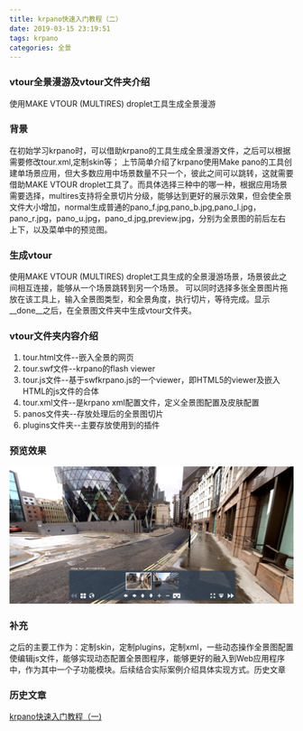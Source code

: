 ```yaml
---
title: krpano快速入门教程（二）
date: 2019-03-15 23:19:51
tags: krpano
categories: 全景
---
```

### vtour全景漫游及vtour文件夹介绍
使用MAKE VTOUR (MULTIRES) droplet工具生成全景漫游
<!--more-->
### 背景
在初始学习krpano时，可以借助krpano的工具生成全景漫游文件，之后可以根据需要修改tour.xml,定制skin等；
上节简单介绍了krpano使用Make pano的工具创建单场景应用，但大多数应用中场景数量不只一个，彼此之间可以跳转，这就需要借助MAKE VTOUR droplet工具了。而具体选择三种中的哪一种，根据应用场景需要选择，multires支持将全景切片分级，能够达到更好的展示效果，但会使全景文件大小增加，normal生成普通的pano_f.jpg,pano_b.jpg,pano_l.jpg，pano_r.jpg，pano_u.jpg，pano_d.jpg,preview.jpg，分别为全景图的前后左右上下，以及菜单中的预览图。
### 生成vtour
使用MAKE VTOUR (MULTIRES) droplet工具生成的全景漫游场景，场景彼此之间相互连接，能够从一个场景跳转到另一个场景。
可以同时选择多张全景图片拖放在该工具上，输入全景图类型，和全景角度，执行切片，等待完成。显示__done__之后，在全景图文件夹中生成vtour文件夹。
### vtour文件夹内容介绍
1. tour.html文件--嵌入全景的网页
2. tour.swf文件--krpano的flash viewer
3. tour.js文件--基于swfkrpano.js的一个viewer，即HTML5的viewer及嵌入HTML的js文件的合体
4. tour.xml文件--是krpano xml配置文件，定义全景图配置及皮肤配置
5. panos文件夹--存放处理后的全景图切片
6. plugins文件夹--主要存放使用到的插件

### 预览效果
![效果图](krpano-second-note/pic1.png)
### 补充
之后的主要工作为：定制skin，定制plugins，定制xml，一些动态操作全景图配置使编辑js文件，能够实现动态配置全景图程序，能够更好的融入到Web应用程序中，作为其中一个子功能模块。后续结合实际案例介绍具体实现方式。历史文章
### 历史文章
[krpano快速入门教程（一)](/2019/03/14/krpano-first-note)